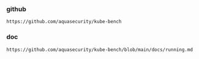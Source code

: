 ### github
    https://github.com/aquasecurity/kube-bench

### doc
    https://github.com/aquasecurity/kube-bench/blob/main/docs/running.md
    